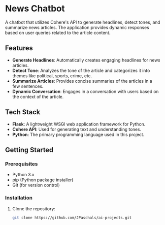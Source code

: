 # News Chatbot

A chatbot that utilizes Cohere's API to generate headlines, detect tones, and summarize news articles. The application provides dynamic responses based on user queries related to the article content.

## Features

- **Generate Headlines**: Automatically creates engaging headlines for news articles.
- **Detect Tone**: Analyzes the tone of the article and categorizes it into themes like political, sports, crime, etc.
- **Summarize Articles**: Provides concise summaries of the articles in a few sentences.
- **Dynamic Conversation**: Engages in a conversation with users based on the context of the article.

## Tech Stack

- **Flask**: A lightweight WSGI web application framework for Python.
- **Cohere API**: Used for generating text and understanding tones.
- **Python**: The primary programming language used in this project.

## Getting Started

### Prerequisites

- Python 3.x
- pip (Python package installer)
- Git (for version control)

### Installation

1. Clone the repository:

   ```bash
   git clone https://github.com/JPaschals/ai-projects.git
